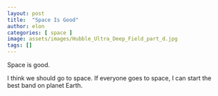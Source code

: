 ```yaml
---
layout: post
title:  "Space Is Good"
author: elon
categories: [ space ]
image: assets/images/Hubble_Ultra_Deep_Field_part_d.jpg
tags: []
---
```


Space is good.

I think we should go to space. If everyone goes to space, I can start the best band on planet Earth.
